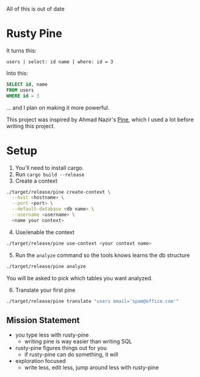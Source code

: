 All of this is out of date

Rusty Pine
==========

It turns this:

```
users | select: id name | where: id = 3
```

Into this:

```sql
SELECT id, name
FROM users
WHERE id = 3
```

... and I plan on making it more powerful.

This project was inspired by Ahmad Nazir's [Pine], which I used a lot before writing this project.


Setup
=====

1. You'll need to install cargo.
2. Run `cargo build --release`
3. Create a context

```bash
./target/release/pine create-context \
  --host <hostname> \
  --port <port> \
  --default-database <db name> \
  --username <username> \
  <name your context>
```

4. Use/enable the context

```bash
./target/release/pine use-context <your context name>
```

5. Run the `analyze` command so the tools knows learns the db structure

```bash
./target/release/pine analyze
```

You will be asked to pick which tables you want analyzed.

6. Translate your first pine

```bash
./target/release/pine translate "users email='spam@office.com'"
```

Mission Statement
-----------------

* you type less with rusty-pine
    - writing pine is way easier than writing SQL
* rusty-pine figures things out for you
    - if rusty-pine can do something, it will
* exploration focused
    - write less, edit less, jump around less with rusty-pine

[Pine]: https://github.com/ahmadnazir/pine
